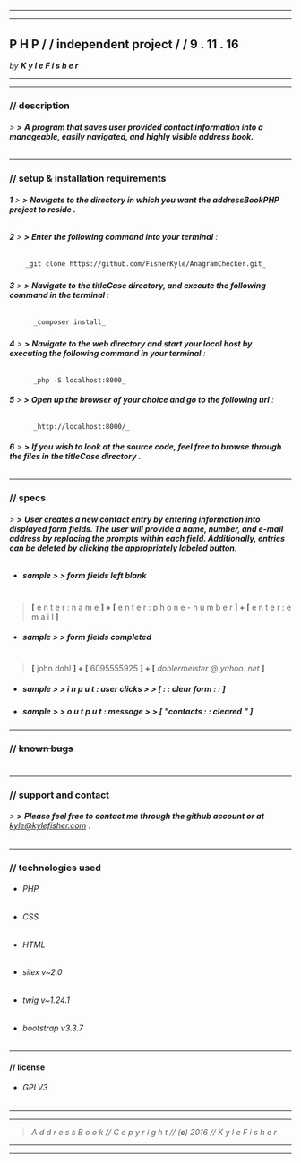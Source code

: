 ***
___
######
## **P H P** / / **independent project** / / **9** . **11** . **16**
 _by_  _**K y l e   F i s h e r**_  
**********
***
### //  **description**
###### > **>** **A program that saves user provided contact information into a manageable, easily navigated, and highly visible address book.**
###
___

### // **setup & installation requirements**

###### **1** > **>** **Navigate to the directory in which you want the addressBookPHP project to reside .**
##
###### **2** > **>** **Enter the following command into your terminal** :
        _git clone https://github.com/FisherKyle/AnagramChecker.git_
#####
######  **3** > **>** **Navigate to the titleCase directory, and execute the following command in the terminal** :
          _composer install_
#####
######  **4** > **>** **Navigate to the web directory and start your local host by executing the following command in your terminal** :
          _php -S localhost:8000_

######  **5** > **>** **Open up the browser of your choice and go to the following url** :
          _http://localhost:8000/_

######  **6** > **>**  **If you wish to look at the source code, feel free to browse through the files in the titleCase directory .**
###
___
### // **specs**

###### > **>** **User creates a new contact entry by entering information into displayed form fields. The user will provide a name, number, and e-mail address by replacing the prompts within each field. Additionally, entries can be deleted by clicking the appropriately labeled button.**
###
* ##### **sample** > **>**  _form fields left blank_
#
>  **[** e n t e r  : n a m e **] + [**  e n t e r : p h o n e - n u m b e r  **] + [** e n t e r :  e m a i l   **]**
* ##### **sample** > **>** _form fields completed_
#
> **[** john dohl **] + [** 6095555925 **] + [** _dohlermeister @ yahoo. net_ **]**
* ##### **sample** > **>**  *i n p u t* : user clicks > **>** **[** *: : clear form : :* **]**
* ##### **sample** > **>**  *o u t p u t* :  message > **>** **[** "contacts : : _**cleared**_  " **]**

####
___

### // ~~**known bugs**~~
#
___
### // **support and contact**
####
###### > **>** **Please feel free to contact me through the github account or at** *kyle@kylefisher.com* .
###
___
### // **technologies used**
* ######  _PHP_
* ######  _CSS_
* ######  _HTML_
* ###### _silex v~2.0_
* ###### _twig v~1.24.1_
* ###### _bootstrap v3.3.7_
####
___
#### // **license**

* ###### _GPLV3_
####
___
___
> _A d d r e s s  B o o k  // C o p y r i g h t  //  (**c**) 2016   //  K y l e   F i s h e r_


___
___
